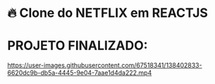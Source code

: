 # 🔥 Clone do NETFLIX em REACTJS


# PROJETO FINALIZADO:

https://user-images.githubusercontent.com/67518341/138402833-6620dc9b-db5a-4445-9e04-7aae1d4da222.mp4
 
